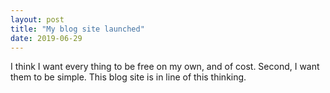 ```yaml
---
layout: post
title: "My blog site launched"
date: 2019-06-29
---
```

I think I want every thing to be free on my own, and of cost. Second, I want them to be simple. This blog site is in line of this thinking.
